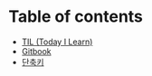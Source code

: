 # Table of contents

* [TIL \(Today I Learn\)](README.md)
* [Gitbook](gitbook.md)
* [단축키](undefined.md)

